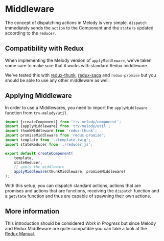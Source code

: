 # Middleware

The concept of dispatching actions in Melody is very simple. `dispatch`
immediately sends the `action` to the Component and the `state` is
updated according to the `reducer`.

## Compatibility with Redux

When implementing the Melody version of `applyMiddleware`, we've taken
some care to make sure that it works with standard Redux middleware.

We've tested this with [redux-thunk](../redux/redux-thunk),
[redux-saga](../redux/redux-saga) and `redux-promise` but you should be
able to use any other middleware as well.

## Applying Middleware

In order to use a Middlewares, you need to import the `applyMiddleware` function
from `trv-melody/util`.

```js
import {createComponent} from 'trv-melody/component';
import {applyMiddleware} from 'trv-melody/util';
import thunkMiddleware from 'redux-thunk';
import promiseMiddleware from 'redux-promise';
import template from './template.twig';
import stateReducer from './reducer.js';

export default createComponent(
    template,
    stateReducer,
    // apply the middleware
    applyMiddleware(thunkMiddleware, promiseMiddleware)
);
```

With this setup, you can dispatch standard actions, actions that are promises
and actions that are functions, receiving the `dispatch` function and a `getState`
function and thus are capable of spawning their own actions.

## More information

This introduction should be considered *Work in Progress* but since Melody
and Redux Middleware are quite compatible you can take a look at the 
[Redux Manual](http://redux.js.org/docs/advanced/Middleware.html).
